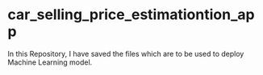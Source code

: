 # car_selling_price_estimationtion_app
In this Repository, I have saved the files which are to be used to deploy Machine Learning model. 
